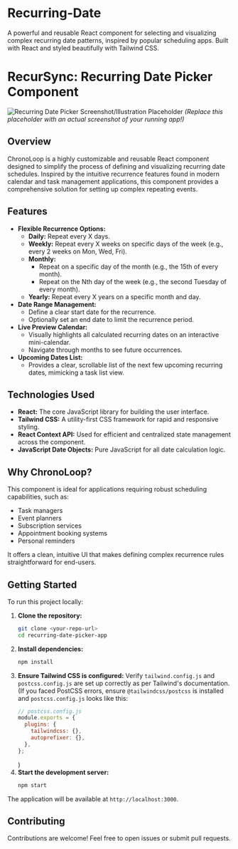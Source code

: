 # Recurring-Date
A powerful and reusable React component for selecting and visualizing complex recurring date patterns, inspired by popular scheduling apps. Built with React and styled beautifully with Tailwind CSS.
# RecurSync: Recurring Date Picker Component

![Recurring Date Picker Screenshot/Illustration Placeholder](https://placehold.co/1200x600/E0F2F7/29B6F6?text=ChronoLoop+Recurring+Date+Picker)
*(Replace this placeholder with an actual screenshot of your running app!)*

## Overview

ChronoLoop is a highly customizable and reusable React component designed to simplify the process of defining and visualizing recurring date schedules. Inspired by the intuitive recurrence features found in modern calendar and task management applications, this component provides a comprehensive solution for setting up complex repeating events.

## Features

* **Flexible Recurrence Options:**
    * **Daily:** Repeat every X days.
    * **Weekly:** Repeat every X weeks on specific days of the week (e.g., every 2 weeks on Mon, Wed, Fri).
    * **Monthly:**
        * Repeat on a specific day of the month (e.g., the 15th of every month).
        * Repeat on the Nth day of the week (e.g., the second Tuesday of every month).
    * **Yearly:** Repeat every X years on a specific month and day.
* **Date Range Management:**
    * Define a clear start date for the recurrence.
    * Optionally set an end date to limit the recurrence period.
* **Live Preview Calendar:**
    * Visually highlights all calculated recurring dates on an interactive mini-calendar.
    * Navigate through months to see future occurrences.
* **Upcoming Dates List:**
    * Provides a clear, scrollable list of the next few upcoming recurring dates, mimicking a task list view.

## Technologies Used

* **React:** The core JavaScript library for building the user interface.
* **Tailwind CSS:** A utility-first CSS framework for rapid and responsive styling.
* **React Context API:** Used for efficient and centralized state management across the component.
* **JavaScript Date Objects:** Pure JavaScript for all date calculation logic.

## Why ChronoLoop?

This component is ideal for applications requiring robust scheduling capabilities, such as:
* Task managers
* Event planners
* Subscription services
* Appointment booking systems
* Personal reminders

It offers a clean, intuitive UI that makes defining complex recurrence rules straightforward for end-users.

## Getting Started

To run this project locally:

1.  **Clone the repository:**
    ```bash
    git clone <your-repo-url>
    cd recurring-date-picker-app
    ```
2.  **Install dependencies:**
    ```bash
    npm install
    ```
3.  **Ensure Tailwind CSS is configured:**
    Verify `tailwind.config.js` and `postcss.config.js` are set up correctly as per Tailwind's documentation.
    (If you faced PostCSS errors, ensure `@tailwindcss/postcss` is installed and `postcss.config.js` looks like this:
    ```javascript
    // postcss.config.js
    module.exports = {
      plugins: {
        tailwindcss: {},
        autoprefixer: {},
      },
    };
    ```
    )
4.  **Start the development server:**
    ```bash
    npm start
    ```

The application will be available at `http://localhost:3000`.

## Contributing

Contributions are welcome! Feel free to open issues or submit pull requests.

